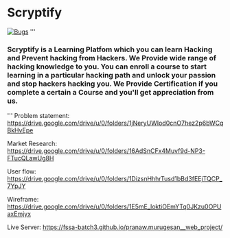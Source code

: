 # Scryptify

[![Bugs](https://sonarcloud.io/api/project_badges/measure?project=cyber-sparky_ui_change&metric=bugs)](https://sonarcloud.io/summary/new_code?id=cyber-sparky_ui_change)
'''
### Scryptify is a Learning Platfom which you can learn Hacking and Prevent hacking from Hackers. We Provide wide range of hacking knowledge to you. You can enroll a course to start learning in a particular hacking path and unlock your passion and stop hackers hacking you. We Provide Certification if you complete a certain a Course and you'll get appreciation from us.
'''
Problem statement: https://drive.google.com/drive/u/0/folders/1jNeryUWIod0cnO7hez2p6bWCqBkHvEpe

Market Research: https://drive.google.com/drive/u/0/folders/16AdSnCFx4Muvf9d-NP3-FTucQLawUg8H

User flow: https://drive.google.com/drive/u/0/folders/1DizsnHhhrTusd1bBd3fEEjTQCP_7YpJY

Wireframe: https://drive.google.com/drive/u/0/folders/1E5mE_loktiOEmYTq0JKzu0OPUaxEmjyx

Live Server: https://fssa-batch3.github.io/pranaw.murugesan__web_project/
